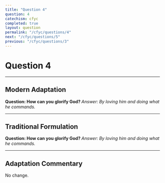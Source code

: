 ```yaml
---
title: "Question 4"
question: 4
catechism: cfyc
completed: true
layout: question
permalink: "/cfyc/questions/4"
next: "/cfyc/questions/5"
previous: "/cfyc/questions/3"
---
```

# Question 4
---
## Modern Adaptation
<strong>
    Question: How can you glorify God?
</strong>

<em>
    Answer: By loving him and doing what he commands.
</em>

---
## Traditional Formulation
<strong>
    Question: How can you glorify God?
</strong>

<em>
    Answer: By loving him and doing what he commands.
</em>

---
## Adaptation Commentary
No change.
